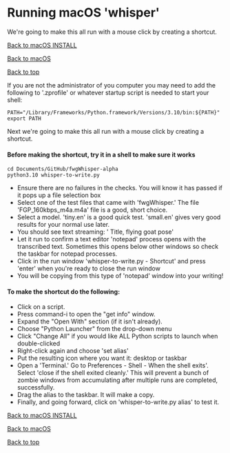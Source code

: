 # Running macOS 'whisper'
We're going to make this all run with a mouse click by creating a shortcut.

[Back to macOS INSTALL](INSTALL_macos.md)

[Back to macOS](FAQ_macos.md)

[Back to top](../README.md)

If you are not the administrator of you computer you may need to add the following to '.zprofile' or whatever startup script is needed to start your shell:

```
PATH="/Library/Frameworks/Python.framework/Versions/3.10/bin:${PATH}"
export PATH
```

Next we're going to make this all run with a mouse click by creating a shortcut.

#### Before making the shortcut, try it in a shell to make sure it works

```commandline
cd Documents/GitHub/fwgWhisper-alpha
python3.10 whisper-to-write.py
``` 
   - Ensure there are no failures in the checks.  You will know it has passed if it pops up a file selection box
   - Select one of the test files that came with 'fwgWhisper.'  The file 'FGP_160kbps_m4a.m4a' file is a good, short choice.
   - Select a model.  'tiny.en' is a good quick test.  'small.en' gives very good results for your normal use later.
   - You should see text streaming:   '<time stamp> Title, flying goat pose'
   - Let it run to confirm a text editor 'notepad' process opens with the transcribed text.   Sometimes this opens below other windows so check the taskbar for notepad processes.
   - Click in the run window 'whisper-to-write.py - Shortcut' and press 'enter' when you're ready to close the run window
   - You will be copying from this type of 'notepad' window into your writing!


#### To make the shortcut do the following:
   - Click on a script.
   - Press command-i to open the "get info" window.
   - Expand the "Open With" section (if it isn't already).
   - Choose "Python Launcher" from the drop-down menu
   - Click "Change All" if you would like ALL Python scripts to launch when double-clicked
   - Right-click again and choose 'set alias'
   - Put the resulting icon where you want it:  desktop or taskbar
   - Open a 'Terminal.'   Go to Preferences - Shell - When the shell exits'.  Select 'close if the shell exited cleanly.'  This will prevent a bunch of zombie windows from accumulating after multiple runs are completed, successfully.
   - Drag the alias to the taskbar.  It will make a copy.
   - Finally, and going forward, click on 'whisper-to-write.py alias' to test it.


[Back to macOS INSTALL](INSTALL_macos.md)

[Back to macOS](FAQ_macos.md)

[Back to top](../README.md)

